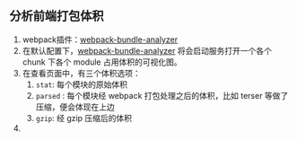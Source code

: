 ## 分析前端打包体积
1. webpack插件：[webpack-bundle-analyzer](https://github.com/webpack-contrib/webpack-bundle-analyzer)
2. 在默认配置下，[webpack-bundle-analyzer](https://github.com/webpack-contrib/webpack-bundle-analyzer) 将会启动服务打开一个各个 chunk 下各个 module 占用体积的可视化图。
3. 在查看页面中，有三个体积选项：
	1.  `stat`: 每个模块的原始体积
	2.  `parsed` : 每个模块经 webpack 打包处理之后的体积，比如 terser 等做了压缩，便会体现在上边
	3.  `gzip`: 经 gzip 压缩后的体积
4. 